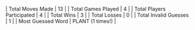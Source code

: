 
| Total Moves Made | 13 |
| Total Games Played | 4 |
| Total Players Participated | 4 |
| Total Wins | 3 |
| Total Losses | 0 |
| Total Invalid Guesses | 1 |
| Most Guessed Word | PLANT (1 times!) |
